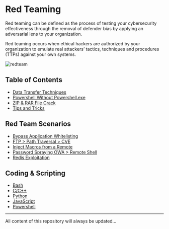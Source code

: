 # Red Teaming
Red teaming can be defined as the process of testing your cybersecurity effectiveness through the removal of defender bias by applying an adversarial lens to your organization.


Red teaming occurs when ethical hackers are authorized by your organization to emulate real attackers’ tactics, techniques and procedures (TTPs) against your own systems.

![redteam](https://github.com/Mehdi0x90/Red-Team/assets/17106836/a6304b22-5a1a-4801-b78e-5c6e7fae857f)


## Table of Contents
* [Data Transfer Techniques](https://github.com/Mehdi0x90/Red-Team/blob/main/Data%20Transfer%20Techniques.md)
* [Powershell Without Powershell.exe](https://github.com/Mehdi0x90/Red-Team/blob/main/Powershell%20Without%20Powershell.md)
* [ZIP & RAR File Crack](https://github.com/Mehdi0x90/Red-Team/blob/main/ZIP%20%26%20RAR%20File%20Crack.md)
* [Tips and Tricks](https://github.com/Mehdi0x90/Red-Team/blob/main/Tips%20and%20Tricks.md)


## Red Team Scenarios
* [Bypass Application Whitelisting](https://github.com/Mehdi0x90/Red-Team/blob/main/Bypass%20application%20whitelisting.md)
* [FTP > Path Traversal > CVE](https://github.com/Mehdi0x90/Red-Team/blob/main/FTP%20%3E%20Path%20Traversal%20%3E%20CVE.md)
* [Inject Macros from a Remote](https://github.com/Mehdi0x90/Red-Team/blob/main/Inject%20Macros%20from%20a%20Remote.md)
* [Password Spraying OWA > Remote Shell](https://github.com/Mehdi0x90/Red-Team/blob/main/Password%20Spraying%20OWA%20%3E%20RCE.md)
* [Redis Exploitation](https://github.com/Mehdi0x90/Red-Team/blob/main/Redis%20Exploitation.md)


## Coding & Scripting
* [Bash](https://github.com/Mehdi0x90/Scripts/tree/main/Bash)
* [C/C++](https://github.com/Mehdi0x90/Scripts/tree/main/CPP)
* [Python](https://github.com/Mehdi0x90/Scripts/tree/main/Python)
* [JavaScript](https://github.com/Mehdi0x90/Scripts/tree/main/JavaScript)
* [Powershell](https://github.com/Mehdi0x90/Coding/tree/main/Powershell)



-----
All content of this repository will always be updated...
